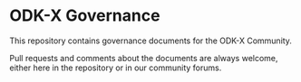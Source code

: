 # ODK-X Governance

This repository contains governance documents for the ODK-X Community.

Pull requests and comments about the documents are always welcome, either here in the repository or in our community forums.
